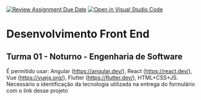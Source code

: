 [![Review Assignment Due Date](https://classroom.github.com/assets/deadline-readme-button-22041afd0340ce965d47ae6ef1cefeee28c7c493a6346c4f15d667ab976d596c.svg)](https://classroom.github.com/a/xIxO_Uqu)
[![Open in Visual Studio Code](https://classroom.github.com/assets/open-in-vscode-2e0aaae1b6195c2367325f4f02e2d04e9abb55f0b24a779b69b11b9e10269abc.svg)](https://classroom.github.com/online_ide?assignment_repo_id=18569858&assignment_repo_type=AssignmentRepo)
# Desenvolvimento Front End

## Turma 01 - Noturno - Engenharia de Software

É permitido usar: Angular (https://angular.dev/), React (https://react.dev/), Vue (https://vuejs.org/), Flutter (https://flutter.dev/), HTML+CSS+JS.
Necessário a identificação da tecnologia utilizada na entrega do formulário com o link desse projeto
